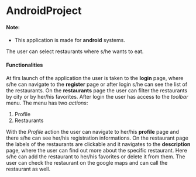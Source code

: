 # AndroidProject

#### Note:
   - This application is made for **android** systems.

The user can select restaurants where s/he wants to eat.

#### Functionalities
At firs launch of the application the user is taken to the **login** page, where s/he can navigate to the **register** page or after login s/he can see the list of the restaurants. On the **restaurants** page the user can filter the restaurants by city or by her/his favorites. After login the user has access to the *toolbar* menu. The menu has two *actions*:
   1. Profile
   2. Restaurants

With the *Profile* action the user can navigate to her/his **profile** page and there s/he can see her/his registration informations. On the restaurant page the labels of the restaurants are clickable and it navigates to the **description** page, where the user can find out more about the specific restaurant. Here s/he can add the restaurant to her/his favorites or delete it from them. The user can check the restaurant on the google maps and can call the restaurant as well.
